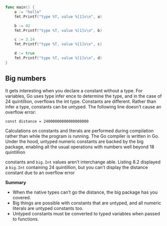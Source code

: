 ```go
func main() {
    a := "hello"
    fmt.Printf("type %T, value %[1]v\n", a)

    b := 42
    fmt.Printf("type %T, value %[1]v\n", b)

    c := 3.14
    fmt.Printf("type %T, value %[1]v\n", c)

    d := true
    fmt.Printf("type %T, value %[1]v\n", d)
}
```

## Big numbers
It gets interesting when you declare a constant without a type. For variables, Go uses type infer ence to determine the type, and in the case of 24 quintillion, overflows the int type. Constants are different. Rather than infer a type, constants can be untyped. The following line doesn’t cause an overflow error: 

`const distance = 24000000000000000000`

Calculations on constants and literals are performed during compilation rather than while the program is running. The Go compiler is written in Go. Under the hood, untyped numeric constants are backed by the big package, enabling all the usual operations with numbers well beyond 18 quintillion

constants and `big.Int` values aren’t interchange able. Listing 8.2 displayed a `big.Int` containing 24 quintillion, but you can’t display the distance constant due to an overflow error

**Summary**
- When the native types can’t go the distance, the big package has you covered. 
- Big things are possible with constants that are untyped, and all numeric literals are untyped constants too. 
- Untyped constants must be converted to typed variables when passed to functions.